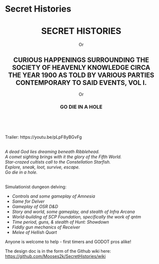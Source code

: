 # Secret Histories
<p align="center">
<h1 align="center">SECRET HISTORIES</h1>
<p align="center">Or</p>
<h2 align="center">CURIOUS HAPPENINGS SURROUNDING THE SOCIETY OF HEAVENLY KNOWLEDGE CIRCA THE YEAR 1900 AS TOLD BY VARIOUS PARTIES CONTEMPORARY TO SAID EVENTS, VOL I.</h2>
<p align="center">Or</p>
<h3 align="center">GO DIE IN A HOLE</h3><br>
</p>
<br>
<br>
Trailer: https://youtu.be/pLpF8yBGvFg<br>
<br>

<i>A dead God lies dreaming beneath Ribblehead.<br>
A comet sighting brings with it the glory of the Fifth World.<br>
Star-crazed cultists call to the Constellation Starfish.<br>
Explore, sneak, loot, survive, escape.<br>
Go die in a hole.</i><br>
<br>

Simulationist dungeon delving:

* _Controls and some gameplay of Amnesia_
* _Same for Delver_
* _Gameplay of OSR D&D_
* _Story and world, some gameplay, and stealth of Infra Arcana_
* _World-building of SCP Foundation, specifically the work of qntm_
* _Time period, guns, & stealth of Hunt: Showdown_
* _Fiddly gun mechanics of Receiver_
* _Melee of Hellish Quart_


Anyone is welcome to help - first timers and GODOT pros alike!

The design doc is in the form of the Github wiki here: https://github.com/Mooses2k/SecretHistories/wiki

